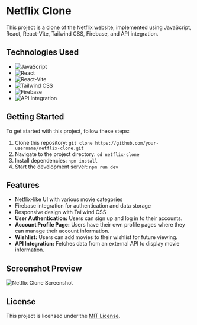 # Netflix Clone

This project is a clone of the Netflix website, implemented using JavaScript, React, React-Vite, Tailwind CSS, Firebase, and API integration.

## Technologies Used

- ![JavaScript](https://img.shields.io/badge/-JavaScript-yellow?logo=javascript&logoColor=white)
- ![React](https://img.shields.io/badge/-React-blue?logo=react&logoColor=white)
- ![React-Vite](https://img.shields.io/badge/-React--Vite-9cf?logo=react&logoColor=white)
- ![Tailwind CSS](https://img.shields.io/badge/-Tailwind%20CSS-blueviolet?logo=tailwind-css&logoColor=white)
- ![Firebase](https://img.shields.io/badge/-Firebase-orange?logo=firebase&logoColor=white)
- ![API Integration](https://img.shields.io/badge/-API%20Integration-informational)

## Getting Started

To get started with this project, follow these steps:

1. Clone this repository: `git clone https://github.com/your-username/netflix-clone.git`
2. Navigate to the project directory: `cd netflix-clone`
3. Install dependencies: `npm install`
4. Start the development server: `npm run dev`

## Features

- Netflix-like UI with various movie categories
- Firebase integration for authentication and data storage
- Responsive design with Tailwind CSS
- **User Authentication:** Users can sign up and log in to their accounts.
- **Account Profile Page:** Users have their own profile pages where they can manage their account information.
- **Wishlist:** Users can add movies to their wishlist for future viewing.
- **API Integration:** Fetches data from an external API to display movie information.

## Screenshot Preview

![Netflix Clone Screenshot](SiteSnap/pic.png)


## License

This project is licensed under the [MIT License](LICENSE).
